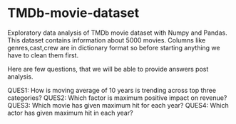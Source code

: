 # TMDb-movie-dataset
Exploratory data analysis of TMDb movie dataset with Numpy and Pandas. 
This dataset contains information about 5000 movies. Columns like genres,cast,crew are in dictionary format so before starting anything we have to clean them first.

Here are few questions, that we will be able to provide answers post analysis.

QUES1: How is moving average of 10 years is trending across top three categories?
QUES2: Which factor is maximum positive impact on revenue?
QUES3: Which movie has given maximum hit for each year?
QUES4: Which actor has given maximum hit in each year?
